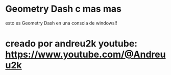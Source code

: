 # Geometry Dash  c mas mas


esto es Geometry Dash  en una consola de windows!!





 # creado por andreu2k youtube: https://www.youtube.com/@Andreuu2k
